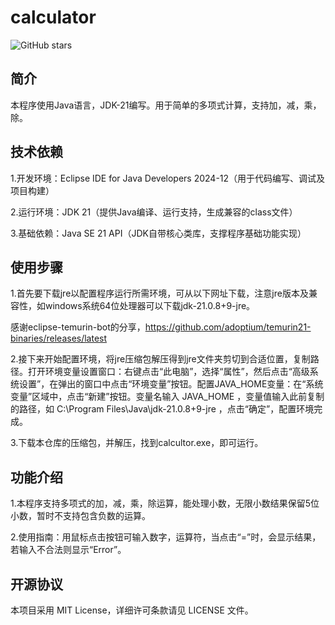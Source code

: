 # calculator

![GitHub stars](https://img.shields.io/github/stars/Xu-guangyun/calculator) 

## 简介

本程序使用Java语言，JDK-21编写。用于简单的多项式计算，支持加，减，乘，除。

## 技术依赖

1.开发环境：Eclipse IDE for Java Developers 2024-12（用于代码编写、调试及项目构建）

2.运行环境：JDK 21（提供Java编译、运行支持，生成兼容的class文件）

3.基础依赖：Java SE 21 API（JDK自带核心类库，支撑程序基础功能实现）

## 使用步骤

1.首先要下载jre以配置程序运行所需环境，可从以下网址下载，注意jre版本及兼容性，如windows系统64位处理器可以下载jdk-21.0.8+9-jre。

感谢eclipse-temurin-bot的分享，https://github.com/adoptium/temurin21-binaries/releases/latest

2.接下来开始配置环境，将jre压缩包解压得到jre文件夹剪切到合适位置，复制路径。打开环境变量设置窗口：右键点击“此电脑”，选择“属性”，然后点击“高级系统设置”，在弹出的窗口中点击“环境变量”按钮。配置JAVA_HOME变量：在“系统变量”区域中，点击“新建”按钮。变量名输入 JAVA_HOME ，变量值输入此前复制的路径，如 C:\Program Files\Java\jdk-21.0.8+9-jre ，点击“确定”，配置环境完成。

3.下载本仓库的压缩包，并解压，找到calcultor.exe，即可运行。

## 功能介绍

1.本程序支持多项式的加，减，乘，除运算，能处理小数，无限小数结果保留5位小数，暂时不支持包含负数的运算。

2.使用指南：用鼠标点击按钮可输入数字，运算符，当点击“=”时，会显示结果，若输入不合法则显示“Error”。

## 开源协议

本项目采用 MIT License，详细许可条款请见 LICENSE 文件。


